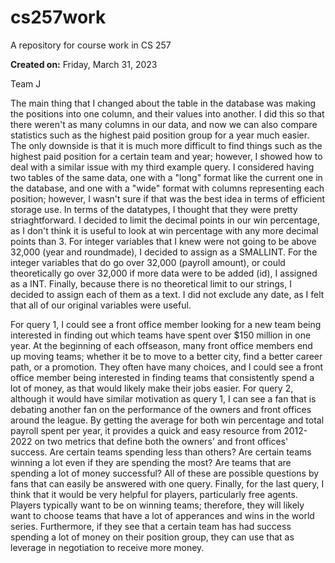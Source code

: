 # cs257work

A repository for course work in CS 257

**Created on:** Friday, March 31, 2023

Team J

The main thing that I changed about the table in the database was making the positions into one column, and their values into another. I did this so
that there weren't as many columns in our data, and now we can also compare statistics such as the highest paid position group for a year much easier. The 
only downside is that it is much more difficult to find things such as the highest paid position for a certain team and year; however, I showed how to deal
with a similar issue with my third example query. I considered having two tables of the same data, one with a "long" format like the current one in the 
database, and one with a "wide" format with columns representing each position; however, I wasn't sure if that was the best idea in terms of efficient 
storage use. In terms of the datatypes, I thought that they were pretty striaghtforward. I decided to limit the decimal points in our win percentage, as I 
don't think it is useful to look at win percentage with any more decimal points than 3. For integer variables that I knew were not going to be above 
32,000 (year and roundmade), I decided to assign as a SMALLINT. For the integer variables that do go over 32,000 (payroll amount), or could theoretically
go over 32,000 if more data were to be added (id), I assigned as a INT. Finally, because there is no theoretical limit to our strings, I decided to assign
each of them as a text. I did not exclude any date, as I felt that all of our original variables were useful. 

For query 1, I could see a front office member looking for a new team being interested in finding out which teams have spent over $150 million in one year.
At the beginning of each offseason, many front office members end up moving teams; whether it be to move to a better city, find a better career path, or a 
promotion. They often have many choices, and I could see a front office member being interested in finding teams that consistently spend a lot of money, as
that would likely make their jobs easier. For query 2, although it would have similar motivation as query 1, I can see a fan that is debating another 
fan on the performance of the owners and front offices around the league. By getting the average for both win percentage and total payroll spent per year, 
it provides a quick and easy resource from 2012-2022 on two metrics that define both the owners' and front offices' success. Are certain teams spending 
less than others? Are certain teams winning a lot even if they are spending the most? Are teams that are spending a lot of money successful? All of these 
are possible questions by fans that can easily be answered with one query. Finally, for the last query, I think that it would be very helpful for 
players, particularly free agents. Players typically want to be on winning teams; therefore, they will likely want to choose teams that have a lot of 
apperances and wins in the world series. Furthermore, if they see that a certain team has had success spending a lot of money on their position group, they
can use that as leverage in negotiation to receive more money.  
